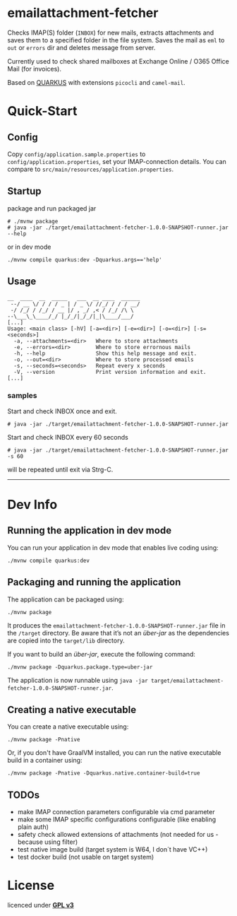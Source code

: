 # emailattachment-fetcher

Checks IMAP(S) folder (`INBOX`) for new mails, extracts attachments and saves them to a specified
folder in the file system.
Saves the mail as `eml` to `out` or `errors` dir and deletes message from server.

Currently used to check shared mailboxes at Exchange Online / O365 Office Mail 
(for invoices).

Based on [QUARKUS](https://quarkus.io/) with extensions `picocli` and `camel-mail`.

# Quick-Start

## Config
Copy `config/application.sample.properties` to `config/application.properties`, set your
IMAP-connection details. You can compare to `src/main/resources/application.properties`.

## Startup
package and run packaged jar
```
# ./mvnw package
# java -jar ./target/emailattachment-fetcher-1.0.0-SNAPSHOT-runner.jar --help
```
or in dev mode
```shell script
./mvnw compile quarkus:dev -Dquarkus.args=='help'
```


## Usage
```
__  ____  __  _____   ___  __ ____  ______
 --/ __ \/ / / / _ | / _ \/ //_/ / / / __/
 -/ /_/ / /_/ / __ |/ , _/ ,< / /_/ /\ \
--\___\_\____/_/ |_/_/|_/_/|_|\____/___/
[...]
Usage: <main class> [-hV] [-a=<dir>] [-e=<dir>] [-o=<dir>] [-s=<seconds>]
  -a, --attachments=<dir>   Where to store attachments
  -e, --errors=<dir>        Where to store errornous mails
  -h, --help                Show this help message and exit.
  -o, --out=<dir>           Where to store processed emails
  -s, --seconds=<seconds>   Repeat every x seconds
  -V, --version             Print version information and exit.
[...]
```

### samples
Start and check INBOX once and exit.
```
# java -jar ./target/emailattachment-fetcher-1.0.0-SNAPSHOT-runner.jar
```

Start and check INBOX every 60 seconds
```
# java -jar ./target/emailattachment-fetcher-1.0.0-SNAPSHOT-runner.jar -s 60
```
will be repeated until exit via Strg-C.



___


# Dev Info
## Running the application in dev mode

You can run your application in dev mode that enables live coding using:
```shell script
./mvnw compile quarkus:dev
```

## Packaging and running the application

The application can be packaged using:
```shell script
./mvnw package
```
It produces the `emailattachment-fetcher-1.0.0-SNAPSHOT-runner.jar` file in the `/target` directory.
Be aware that it’s not an _über-jar_ as the dependencies are copied into the `target/lib` directory.

If you want to build an _über-jar_, execute the following command:
```shell script
./mvnw package -Dquarkus.package.type=uber-jar
```

The application is now runnable using `java -jar target/emailattachment-fetcher-1.0.0-SNAPSHOT-runner.jar`.

## Creating a native executable

You can create a native executable using: 
```shell script
./mvnw package -Pnative
```

Or, if you don't have GraalVM installed, you can run the native executable build in a container using: 
```shell script
./mvnw package -Pnative -Dquarkus.native.container-build=true
```


## TODOs
* make IMAP connection parameters configurable via cmd parameter
* make some IMAP specific configurations configurable (like enabling plain auth)
* safety check allowed extensions of attachments (not needed for us - because using filter)
* test native image build (target system is W64, I don´t have VC++)
* test docker build (not usable on target system)

# License
licenced under **[GPL v3]**


[gpl v3]: http://www.gnu.org/licenses/gpl.html
